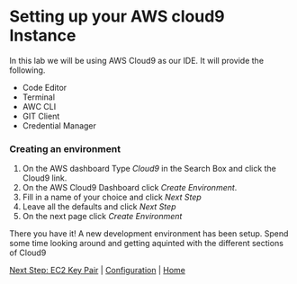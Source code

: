 # Setting up your AWS cloud9 Instance

In this lab we will be using AWS Cloud9 as our IDE. It will provide the following.
- Code Editor
- Terminal
- AWC CLI
- GIT Client
- Credential Manager

### Creating an environment
1. On the AWS dashboard Type _Cloud9_ in the Search Box and click the Cloud9 link.
2. On the AWS Cloud9 Dashboard click *Create Environment*.
3. Fill in a name of your choice and click *Next Step*
4. Leave all the defaults and click *Next Step*
5. On the next page click *Create Environment*

There you have it! A new development environment has been setup. Spend some time looking around and getting aquinted with the different sections of Cloud9

[Next Step: EC2 Key Pair](keypair.md) | [Configuration](README.md) | [Home](../../)
